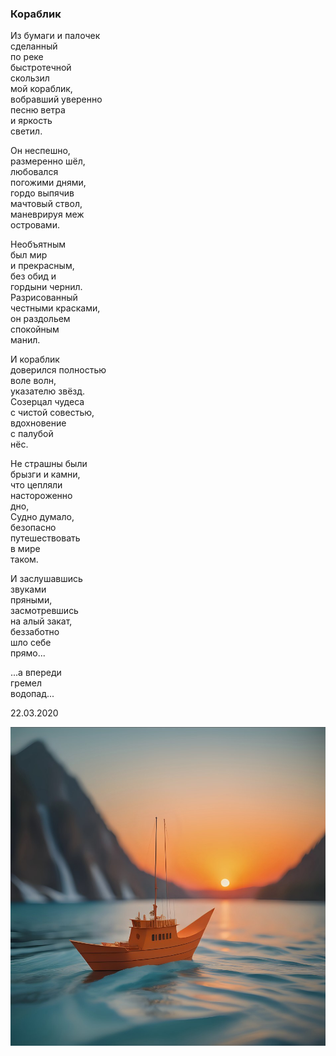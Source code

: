 ### Кораблик

Из бумаги и палочек  
сделанный    
по реке    
быстротечной   
скользил  
мой кораблик,  
вобравший уверенно  
песню ветра  
и яркость  
светил.  
  
Он неспешно,  
размеренно шёл,  
любовался  
погожими днями,  
гордо выпячив  
мачтовый ствол,  
маневрируя меж   
островами.  
  
Необъятным  
был мир  
и прекрасным,  
без обид и  
гордыни чернил.  
Разрисованный  
честными красками,  
он раздольем  
спокойным   
манил.  
  
И кораблик  
доверился полностью  
воле волн,   
указателю звёзд.  
Созерцал чудеса  
с чистой совестью,  
вдохновение  
с палубой   
нёс.  
  
Не страшны были  
брызги и камни,  
что цепляли   
настороженно   
дно,  
Судно думало,  
безопасно  
путешествовать  
в мире  
таком.  
  
И заслушавшись  
звуками  
пряными,  
засмотревшись  
на алый закат,  
беззаботно  
шло себе  
прямо...  
  
...а впереди  
гремел  
водопад...  
  
  
22.03.2020  

![](img/img.jpg)